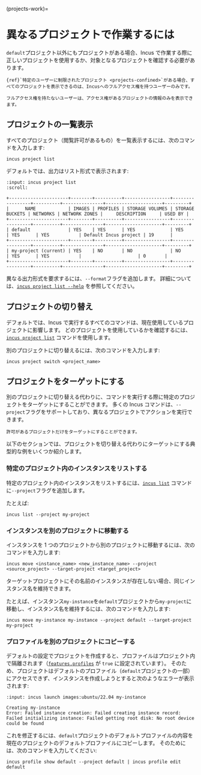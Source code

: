 (projects-work)=
# 異なるプロジェクトで作業するには

`default`プロジェクト以外にもプロジェクトがある場合、Incus で作業する際に正しいプロジェクトを使用するか、対象となるプロジェクトを確認する必要があります。

```{note}
{ref}`特定のユーザーに制限されたプロジェクト <projects-confined>`がある場合、すべてのプロジェクトを表示できるのは、Incusへのフルアクセス権を持つユーザーのみです。

フルアクセス権を持たないユーザーは、アクセス権があるプロジェクトの情報のみを表示できます。
```

## プロジェクトの一覧表示

すべてのプロジェクト（閲覧許可があるもの）を一覧表示するには、次のコマンドを入力します:

    incus project list

デフォルトでは、出力はリスト形式で表示されます:

```{terminal}
:input: incus project list
:scroll:

+----------------------+--------+----------+-----------------+-----------------+----------+---------------+---------------------+---------+
|      NAME            | IMAGES | PROFILES | STORAGE VOLUMES | STORAGE BUCKETS | NETWORKS | NETWORK ZONES |     DESCRIPTION     | USED BY |
+----------------------+--------+----------+-----------------+-----------------+----------+---------------+---------------------+---------+
| default              | YES    | YES      | YES             | YES             | YES      | YES           | Default Incus project | 19      |
+----------------------+--------+----------+-----------------+-----------------+----------+---------------+---------------------+---------+
| my-project (current) | YES    | NO       | NO              | NO              | YES      | YES           |                     | 0       |
+----------------------+--------+----------+-----------------+-----------------+----------+---------------+---------------------+---------+
```

異なる出力形式を要求するには、`--format`フラグを追加します。
詳細については、[`incus project list --help`](incus_project_list.md) を参照してください。

## プロジェクトの切り替え

デフォルトでは、Incus で実行するすべてのコマンドは、現在使用しているプロジェクトに影響します。
どのプロジェクトを使用しているかを確認するには、[`incus project list`](incus_project_list.md) コマンドを使用します。

別のプロジェクトに切り替えるには、次のコマンドを入力します:

    incus project switch <project_name>

## プロジェクトをターゲットにする

別のプロジェクトに切り替える代わりに、コマンドを実行する際に特定のプロジェクトをターゲットにすることができます。
多くの Incus コマンドは、`--project`フラグをサポートしており、異なるプロジェクトでアクションを実行できます。

```{note}
許可があるプロジェクトだけをターゲットにすることができます。
```

以下のセクションでは、プロジェクトを切り替える代わりにターゲットにする典型的な例をいくつか紹介します。

### 特定のプロジェクト内のインスタンスをリストする

特定のプロジェクト内のインスタンスをリストするには、[`incus list`](incus_list.md) コマンドに`--project`フラグを追加します。

たとえば:

    incus list --project my-project

### インスタンスを別のプロジェクトに移動する

インスタンスを 1 つのプロジェクトから別のプロジェクトに移動するには、次のコマンドを入力します:

    incus move <instance_name> <new_instance_name> --project <source_project> --target-project <target_project>

ターゲットプロジェクトにその名前のインスタンスが存在しない場合、同じインスタンス名を維持できます。

たとえば、インスタンス`my-instance`を`default`プロジェクトから`my-project`に移動し、インスタンス名を維持するには、次のコマンドを入力します:

    incus move my-instance my-instance --project default --target-project my-project

### プロファイルを別のプロジェクトにコピーする

デフォルトの設定でプロジェクトを作成すると、プロファイルはプロジェクト内で隔離されます（[`features.profiles`](project-features) が `true` に設定されています）。
そのため、プロジェクトはデフォルトのプロファイル（`default`プロジェクトの一部）にアクセスできず、インスタンスを作成しようとすると次のようなエラーが表示されます:

```{terminal}
:input: incus launch images:ubuntu/22.04 my-instance

Creating my-instance
Error: Failed instance creation: Failed creating instance record: Failed initializing instance: Failed getting root disk: No root device could be found
```

これを修正するには、`default`プロジェクトのデフォルトプロファイルの内容を現在のプロジェクトのデフォルトプロファイルにコピーします。
そのためには、次のコマンドを入力してください:

    incus profile show default --project default | incus profile edit default
